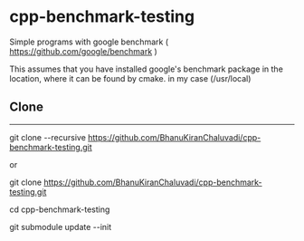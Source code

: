 # cpp-benchmark-testing
Simple programs with google benchmark ( https://github.com/google/benchmark )

This assumes that you have installed google's benchmark package in the location, where it can be found by cmake. in my case (/usr/local)


## Clone
---
git clone --recursive https://github.com/BhanuKiranChaluvadi/cpp-benchmark-testing.git

or 

git clone https://github.com/BhanuKiranChaluvadi/cpp-benchmark-testing.git

cd cpp-benchmark-testing

git submodule update --init



